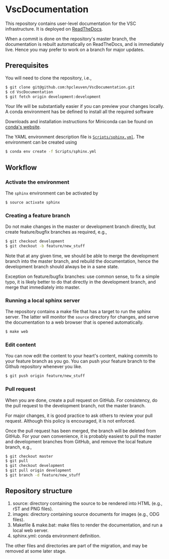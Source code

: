 # VscDocumentation

This repository contains user-level documentation for the VSC infrastructure.  It is deployed on [ReadTheDocs](https://vlaams-supercomputing-centrum-vscdocumentation.readthedocs-hosted.com/en/latest/).

When a commit is done on the repository's master branch, the documentation is rebuilt automatically on ReadTheDocs, and is immediately live.  Hence you may prefer to work on a branch for major updates.

## Prerequisites

You will need to clone the repository, i.e.,
```bash
$ git clone git@github.com:hpcleuven/VscDocumentation.git
$ cd VscDocumentation
$ git fetch origin development:development
```

Your life will be substantially easier if you can preview your changes locally.  A conda environment has be defined to install all the required software

Downloads and installation instructions for Miniconda can be found on [conda's website](https://docs.conda.io/en/latest/miniconda.html).

The YAML environment description file is [``Scripts/sphinx.yml``](Scripts/sphinx.yml).  The environment can be created using
```bash
$ conda env create -f Scripts/sphinx.yml
```

## Workflow

### Activate the environment

The ``sphinx`` environment can be activated by
```bash
$ source activate sphinx
```


### Creating a feature branch

Do not make changes in the master or development branch directly, but create feature/bugfix branches as required, e.g.,
```bash
$ git checkout development
$ git checkout -b feature/new_stuff
```

Note that at any given time, we should be able to merge the development branch into the master branch, and rebuild the documentation, hence the development branch should always be in a sane state.

Exception on feature/bugfix branches: use common sense, to fix a simple typo, it is likely better to do that directly in the development branch, and merge that immediately into master.


### Running a local sphinx server

The repository contains a make file that has a target to run the sphinx server.  The latter will monitor the ``source`` directory for changes, and serve the documentation to a web browser that is opened automatically.
```bash
$ make web
```


### Edit content

You can now edit the content to your heart's content, making commits to your feature branch as you go.  You can push your feature branch to the Github repository whenever you like.
```bash
$ git push origin feature/new_stuff
```


### Pull request

When you are done, create a pull request on GitHub.  For consistency, do the pull request to the development branch, not the master branch.

For major changes, it is good practice to ask others to review your pull request.  Although this policy is encouraged, it is not enforced.

Once the pull request has been merged, the branch will be deleted from GitHub.  For your own convenience, it is probably easiest to pull the master and development branches from GitHub,
and remove the local feature branch, e.g.,
```bash
$ git checkout master
$ git pull
$ git checkout development
$ git pull origin development
$ git branch -d feature/new_stuff
```


## Repository structure

1. source: directory containing the source to be rendered into HTML (e.g., rST and PNG files).
1. images: directory containing source documents for images (e.g., ODG files).
1. Makefile & make.bat: make files to render the documentation, and run a local web server.
1. sphinx.yml: conda environment definition.

The other files and directories are part of the migration, and may be removed at some
later stage.
